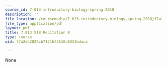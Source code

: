 ```yaml
---
course_id: 7-013-introductory-biology-spring-2018
description: ''
file_location: /coursemedia/7-013-introductory-biology-spring-2018/f7a2eb2824cb71216f3510c8334bdaca_MIT7_013s18R8Q.pdf
file_type: application/pdf
layout: pdf
title: 7.013 S18 Recitation 8
type: course
uid: f7a2eb2824cb71216f3510c8334bdaca

---
```

None